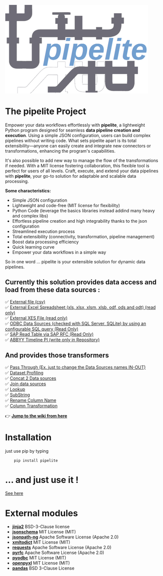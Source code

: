 ![](logo_transp_med.png)
# The pipelite Project
Empower your data workflows effortlessly with **pipelite**, a lightweight Python program designed for seamless **data pipeline creation and execution**. Using a simple JSON configuration, users can build complex pipelines without writing code. What sets pipelite apart is its total extensibility—anyone can easily create and integrate new connectors or transformations, enhancing the program's capabilities. 

It's also possible to add new way to manage the flow of the transformations if needed. With a MIT license fostering collaboration, this flexible tool is perfect for users of all levels. Craft, execute, and extend your data pipelines with **pipelite**, your go-to solution for adaptable and scalable data processing.

**Some characteristics:**
* Simple JSON configuration
* Lightweight and code-free (MIT license for flexibility)
* Python Code (leverage the basics libraries instead addind many heavy and complex libs) 
* Effortless pipeline creation and high integrability thanks to the json configuration
* Streamlined execution process
* Total extensibility (connectivity, transformation, pipeline management)
* Boost data processing efficiency
* Quick learning curve
* Empower your data workflows in a simple way

So in one word ... pipelite is your extensible solution for dynamic data pipelines.

## Currently this solution provides data access and load from these data sources :  
✅  [External file (csv)](https://github.com/datacorner/pipelite/wiki/csvFileDS)  
✅  [External Excel Spreadsheet (xls, xlsx, xlsm, xlsb, odf, ods and odt) (read only)](https://github.com/datacorner/pipelite/wiki/excelFileDS)  
✅  [External XES File (read only)](https://github.com/datacorner/pipelite/wiki/xesFileDS)  
✅  [ODBC Data Sources (checked with SQL Server, SQLite) by using an configurable SQL query (Read Only)](https://github.com/datacorner/pipelite/wiki/odbcDS)  
✅  [SAP Read Table via SAP RFC (Read Only)](https://github.com/datacorner/pipelite/wiki/sapDS)  
✅  [ABBYY Timeline PI (write only in Repository)](https://github.com/datacorner/pipelite/wiki/piDS)  

## And provides those transformers  
✅ [Pass Through (Ex. just to change the Data Sources names IN-OUT)](https://github.com/datacorner/pipelite/wiki/passthroughTR)  
✅ [Dataset Profiling](https://github.com/datacorner/pipelite/wiki/profileTR)  
✅ [Concat 2 Data sources](https://github.com/datacorner/pipelite/wiki/concatTR)  
✅ [Join data sources](https://github.com/datacorner/pipelite/wiki/joinTR)  
✅ [Lookup](https://github.com/datacorner/pipelite/wiki/lookupTR)  
✅ [SubString](https://github.com/datacorner/pipelite/wiki/extractstrTR)  
✅ [Rename Column Name](https://github.com/datacorner/pipelite/wiki/renamecolTR)  
✅ [Column Transformation](https://github.com/datacorner/pipelite/wiki/jinjaTR)  

👉 **[Jump to the wiki from here](https://github.com/datacorner/pipelite/wiki)**

# Installation

just use pip by typing
```
    pip install pipelite
```
# ... and just use it !

[See here](https://github.com/datacorner/pipelite/wiki/run)

# External modules

* **[jinja2](https://pypi.org/project/Jinja2/)** BSD-3-Clause license
* **[jsonschema](https://pypi.org/project/jsonschema/)** MIT License (MIT)
* **[jsonpath-ng](https://pypi.org/project/jsonpath-ng/)** Apache Software License (Apache 2.0)
* **[xmltodict](https://pypi.org/project/xmltodict/)** MIT License (MIT)
* **[requests](https://pypi.org/project/requests/)** Apache Software License (Apache 2.0)
* **[pyrfc](https://pypi.org/project/pyrfc/)** Apache Software License (Apache 2.0)
* **[pyodbc](https://pypi.org/project/pyodbc/)** MIT License (MIT)
* **[openpyxl](https://pypi.org/project/openpyxl/)** MIT License (MIT)
* **[pandas](https://pypi.org/project/pandas/)** BSD 3-Clause License